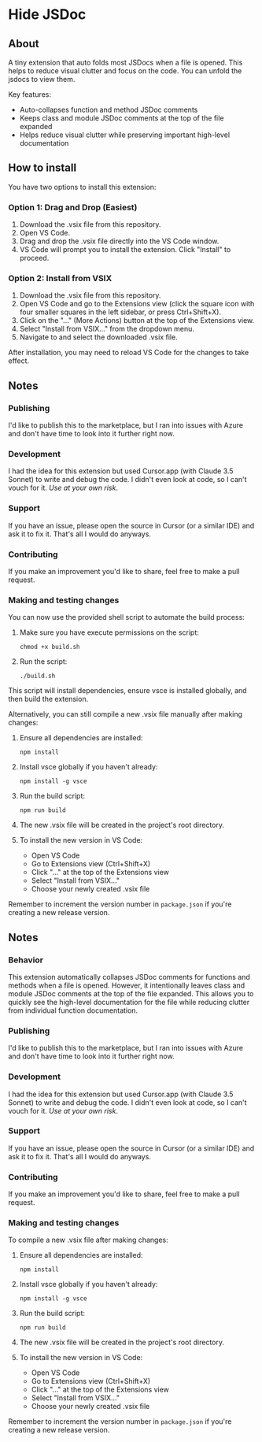 # Hide JSDoc

## About

A tiny extension that auto folds most JSDocs when a file is opened.
This helps to reduce visual clutter and focus on the code.
You can unfold the jsdocs to view them.

Key features:

- Auto-collapses function and method JSDoc comments
- Keeps class and module JSDoc comments at the top of the file expanded
- Helps reduce visual clutter while preserving important high-level documentation

## How to install

You have two options to install this extension:

### Option 1: Drag and Drop (Easiest)

1. Download the .vsix file from this repository.
2. Open VS Code.
3. Drag and drop the .vsix file directly into the VS Code window.
4. VS Code will prompt you to install the extension. Click "Install" to proceed.

### Option 2: Install from VSIX

1. Download the .vsix file from this repository.
2. Open VS Code and go to the Extensions view (click the square icon with four smaller squares in the left sidebar, or press Ctrl+Shift+X).
3. Click on the "..." (More Actions) button at the top of the Extensions view.
4. Select "Install from VSIX..." from the dropdown menu.
5. Navigate to and select the downloaded .vsix file.

After installation, you may need to reload VS Code for the changes to take effect.

## Notes

### Publishing

I'd like to publish this to the marketplace, but I ran into issues with Azure and don't have time to look into it further right now.

### Development

I had the idea for this extension but used Cursor.app (with Claude 3.5 Sonnet) to write and debug the code. I didn't even look at code, so I can't vouch for it. _Use at your own risk_.

### Support

If you have an issue, please open the source in Cursor (or a similar IDE) and ask it to fix it. That's all I would do anyways.

### Contributing

If you make an improvement you'd like to share, feel free to make a pull request.

### Making and testing changes

You can now use the provided shell script to automate the build process:

1. Make sure you have execute permissions on the script:

   ```
   chmod +x build.sh
   ```

2. Run the script:

   ```
   ./build.sh
   ```

This script will install dependencies, ensure vsce is installed globally, and then build the extension.

Alternatively, you can still compile a new .vsix file manually after making changes:

1. Ensure all dependencies are installed:

   ```
   npm install
   ```

2. Install vsce globally if you haven't already:

   ```
   npm install -g vsce
   ```

3. Run the build script:

   ```
   npm run build
   ```

4. The new .vsix file will be created in the project's root directory.

5. To install the new version in VS Code:
   - Open VS Code
   - Go to Extensions view (Ctrl+Shift+X)
   - Click "..." at the top of the Extensions view
   - Select "Install from VSIX..."
   - Choose your newly created .vsix file

Remember to increment the version number in `package.json` if you're creating a new release version.

## Notes

### Behavior

This extension automatically collapses JSDoc comments for functions and methods when a file is opened. However, it intentionally leaves class and module JSDoc comments at the top of the file expanded. This allows you to quickly see the high-level documentation for the file while reducing clutter from individual function documentation.

### Publishing

I'd like to publish this to the marketplace, but I ran into issues with Azure and don't have time to look into it further right now.

### Development

I had the idea for this extension but used Cursor.app (with Claude 3.5 Sonnet) to write and debug the code. I didn't even look at code, so I can't vouch for it. _Use at your own risk_.

### Support

If you have an issue, please open the source in Cursor (or a similar IDE) and ask it to fix it. That's all I would do anyways.

### Contributing

If you make an improvement you'd like to share, feel free to make a pull request.

### Making and testing changes

To compile a new .vsix file after making changes:

1. Ensure all dependencies are installed:

   ```
   npm install
   ```

2. Install vsce globally if you haven't already:

   ```
   npm install -g vsce
   ```

3. Run the build script:

   ```
   npm run build
   ```

4. The new .vsix file will be created in the project's root directory.

5. To install the new version in VS Code:
   - Open VS Code
   - Go to Extensions view (Ctrl+Shift+X)
   - Click "..." at the top of the Extensions view
   - Select "Install from VSIX..."
   - Choose your newly created .vsix file

Remember to increment the version number in `package.json` if you're creating a new release version.
